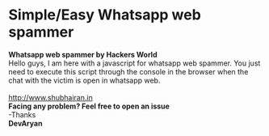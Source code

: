 # Simple/Easy Whatsapp web spammer
<b>Whatsapp web spammer by Hackers World</b><br>
Hello guys, I am here with a javascript for whatsapp web spammer. You just need to execute this script through the console in the browser when the chat with the victim is open in whatsapp web.
<br>
<br>
http://www.shubhairan.in
<br>
<b>Facing any problem? Feel free to open an issue</b><br>
-Thanks<br>
<b>DevAryan</b>

